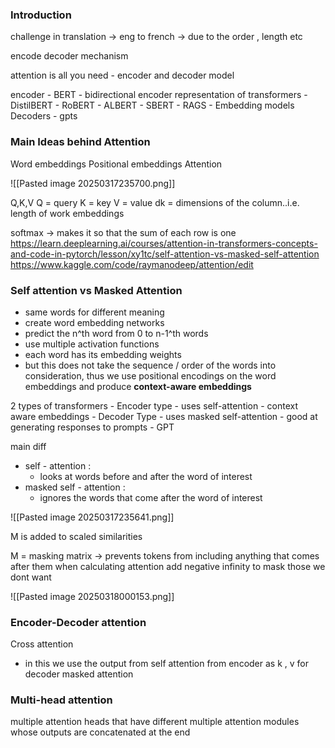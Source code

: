 






### Introduction

challenge in translation -> eng to french -> due to the order , length etc

encode decoder mechanism

attention is all you need - encoder and decoder model

encoder   - BERT - bidirectional encoder representation of transformers
		- DistilBERT
		- RoBERT
		- ALBERT
		- SBERT
		- RAGS
		- Embedding models
Decoders - gpts


### Main Ideas behind Attention

Word embeddings
Positional embeddings
Attention

![[Pasted image 20250317235700.png]]

Q,K,V
Q = query 
K = key
V =  value
dk = dimensions of the column..i.e. length of work embeddings

softmax -> makes it so that the sum of each row is one
https://learn.deeplearning.ai/courses/attention-in-transformers-concepts-and-code-in-pytorch/lesson/xy1tc/self-attention-vs-masked-self-attention
https://www.kaggle.com/code/raymanodeep/attention/edit

### Self attention vs Masked Attention

- same words for different meaning
- create word embedding networks
- predict the n^th  word from 0 to n-1^th words 
- use multiple activation functions
- each word has its embedding weights
- but this does not take the sequence / order of the words into consideration,
thus we use positional encodings on the word embeddings and produce **context-aware embeddings** 

2 types of transformers
				- Encoder type 
					- uses self-attention 
					- context aware embeddings
				- Decoder Type
					- uses masked self-attention
					- good at generating responses to prompts
					- GPT
  
	    
main diff
- self - attention :
	- looks at words before and after the word of interest
- masked self - attention :
	- ignores the words that come after the word of interest



![[Pasted image 20250317235641.png]]

M is added to scaled similarities

M = masking matrix -> prevents tokens from including anything that comes after them when calculating attention
add negative infinity to mask those we dont want

![[Pasted image 20250318000153.png]]

### Encoder-Decoder attention

Cross attention
- in this we use the output from self attention from encoder as k , v for decoder masked attention

### Multi-head attention

multiple attention heads that have different multiple attention modules whose outputs are concatenated at the end



